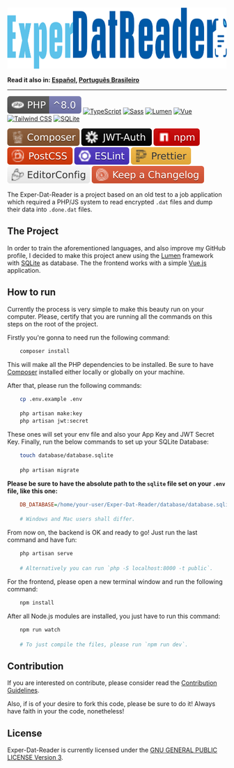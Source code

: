 <p id="exper-dat-reader" align="center">
    <a href="#exper-dat-reader">
        <img
            src="docs/assets/images/logo.png"
            alt="Exper-Dat-Reader logo"
            width="1282"
            height="140"
        />
    </a>
</p>

**Read it also in: [Español], [Português Brasileiro]**

---

<p align="center">

[![PHP](docs/assets/badges/php.svg)](https://www.php.net/)
[![TypeScript](assets/badges/ts.svg)](https://www.typescriptlang.org/)
[![Sass](assets/badges/sass.svg)](https://sass-lang.com/)
[![Lumen](assets/badges/lumen.svg)](https://lumen.laravel.com/docs/9.x)
[![Vue](assets/badges/vue.svg)](https://vuejs.org/)
[![Tailwind CSS](assets/badges/tailwindcss.svg)](https://tailwindcss.com/)
[![SQLite](assets/badges/sqlite.svg)](https://www.sqlite.org/index.html)

</p>

<p align="center">

[![Composer](docs/assets/badges/composer.svg)](https://getcomposer.org/)
[![Json Web Tokens](docs/assets/badges/jwt.svg)](https://jwt.io/)
[![npm](docs/assets/badges/npm.svg)](https://www.npmjs.com/)
[![PostCSS](docs/assets/badges/postcss.svg)](https://postcss.org/)
[![ESLint](docs/assets/badges/eslint.svg)](https://eslint.org/)
[![Prettier](docs/assets/badges/prettier.svg)](https://prettier.io/)
[![EditorConfig](docs/assets/badges/editorconfig.svg)](https://editorconfig.org/)
[![Keep a Changelog](docs/assets/badges/changelog.svg)](https://keepachangelog.com/en/1.1.0/)

</p>

The Exper-Dat-Reader is a project based on an old test to a job application which
required a PHP/JS system to read encrypted `.dat` files and dump their data into
`.done.dat` files.

## The Project

In order to train the aforementioned languages, and also improve my GitHub profile,
I decided to make this project anew using the [Lumen] framework with [SQLite] as
database. The the frontend works with a simple [Vue.js] application.

## How to run

Currently the process is very simple to make this beauty run on your computer. Please,
certify that you are running all the commands on this steps on the root of the project.

Firstly you're gonna to need run the following command:

```sh
    composer install
```

This will make all the PHP dependencies to be installed. Be sure to have [Composer]
installed either locally or globally on your machine.

After that, please run the following commands:

```sh
    cp .env.example .env

    php artisan make:key
    php artisan jwt:secret
```

These ones will set your env file and also your App Key and JWT Secret Key. Finally,
run the below commands to set up your SQLite Database:

```sh
    touch database/database.sqlite

    php artisan migrate
```

**Please be sure to have the absolute path to the `sqlite` file set on your `.env`**
**file, like this one:**

```ini
    DB_DATABASE=/home/your-user/Exper-Dat-Reader/database/database.sqlite

    # Windows and Mac users shall differ.
```

From now on, the backend is OK and ready to go! Just run the last command and
have fun:

```sh
    php artisan serve

    # Alternatively you can run `php -S localhost:8000 -t public`.
```

For the frontend, please open a new terminal window and run the following command:

```sh
    npm install
```

After all Node.js modules are installed, you just have to run this command:

```sh
    npm run watch

    # To just compile the files, please run `npm run dev`.
```

## Contribution

If you are interested on contribute, please consider read the [Contribution Guidelines].

Also, if is of your desire to fork this code, please be sure to do it! Always have
faith in your the code, nonetheless!

## License

Exper-Dat-Reader is currently licensed under the [GNU GENERAL PUBLIC LICENSE Version
3].

[Español]: docs/README.ES.md
[Português Brasileiro]: docs/README.PT-BR.md
[Lumen]: https://lumen.laravel.com/docs/9.x
[SQLite]: https://www.sqlite.org/index.html
[Vue.js]: https://vuejs.org/
[Composer]: https://getcomposer.org/
[Contribution Guidelines]: docs/CONTRIBUTING.md
[GNU GENERAL PUBLIC LICENSE Version 3]: LICENSE
